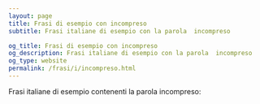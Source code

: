 ```yaml
---
layout: page
title: Frasi di esempio con incompreso 
subtitle: Frasi italiane di esempio con la parola  incompreso

og_title: Frasi di esempio con incompreso 
og_description: Frasi italiane di esempio con la parola  incompreso
og_type: website
permalink: /frasi/i/incompreso.html
---
```


Frasi italiane di esempio contenenti la parola incompreso:


